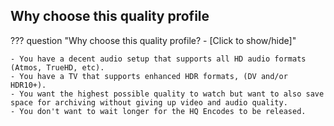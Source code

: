 ## Why choose this quality profile

??? question "Why choose this quality profile? - [Click to show/hide]"

    - You have a decent audio setup that supports all HD audio formats (Atmos, TrueHD, etc).
    - You have a TV that supports enhanced HDR formats, (DV and/or HDR10+).
    - You want the highest possible quality to watch but want to also save space for archiving without giving up video and audio quality.
    - You don't want to wait longer for the HQ Encodes to be released.
